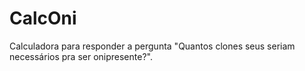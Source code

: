 # CalcOni

Calculadora para responder a pergunta "Quantos clones seus seriam necessários pra ser onipresente?".
